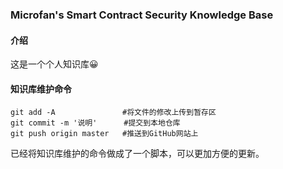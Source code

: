 ### Microfan's Smart Contract Security Knowledge Base

#### 介绍

这是一个个人知识库😀

#### 知识库维护命令

```shell
git add -A               #将文件的修改上传到暂存区
git commit -m '说明'      #提交到本地仓库
git push origin master   #推送到GitHub网站上
```

已经将知识库维护的命令做成了一个脚本，可以更加方便的更新。


